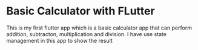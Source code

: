 # Basic Calculator with FLutter
 This is my first flutter app which is a basic calculator app that can perform addition, subtracton, multiplication and division. I have use state management in this app to show the result
